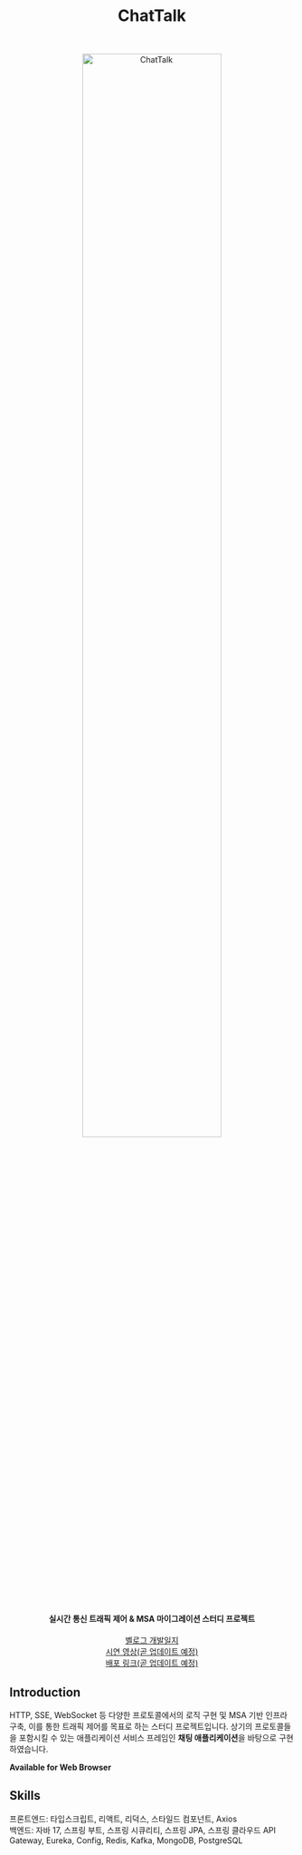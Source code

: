 <h1 align="center"> ChatTalk </h1> <br>
<p align="center">
  <a href="https://gitpoint.co/">
    <img width="70%" src="https://github.com/user-attachments/assets/bdcd934e-848a-4b8c-93ad-70dc44c9f225" alt="ChatTalk">
  </a>
</p>

<h4 align="center">
  실시간 통신 트래픽 제어 & MSA 마이그레이션 스터디 프로젝트
</h4>

<p align="center">
  <a href="https://velog.io/@kim00ngjun_0112/series/chat">
    벨로그 개발일지
  </a>
<br>
  <a href="">
    시연 영상(곧 업데이트 예정)
  </a>
<br>
  <a href="">
    배포 링크(곧 업데이트 예정)
  </a>
</p>

<!-- START doctoc generated TOC please keep comment here to allow auto update -->
<!-- DON'T EDIT THIS SECTION, INSTEAD RE-RUN doctoc TO UPDATE -->

<!-- END doctoc generated TOC please keep comment here to allow auto update -->

## Introduction

HTTP, SSE, WebSocket 등 다양한 프로토콜에서의 로직 구현 및 MSA 기반 인프라 구축, 이를 통한 트래픽 제어를 목표로 하는 스터디 프로젝트입니다.
상기의 프로토콜들을 포함시킬 수 있는 애플리케이션 서비스 프레임인 **채팅 애플리케이션**을 바탕으로 구현하였습니다.

**Available for Web Browser**

## Skills

프론트엔드: 타입스크립트, 리액트, 리덕스, 스타일드 컴포넌트, Axios<br />
백엔드: 자바 17, 스프링 부트, 스프링 시큐리티, 스프링 JPA, 스프링 클라우드 API Gateway, Eureka, Config, Redis, Kafka, MongoDB, PostgreSQL


